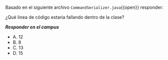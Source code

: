 Basado en el siguiente archivo `CommandSerializer.java`{{open}} responder:

¿Qué linea de código estaria fallando dentro de la clase?

***Responder en el campus***
- A. 12
- B. 8
- C. 13
- D. 15